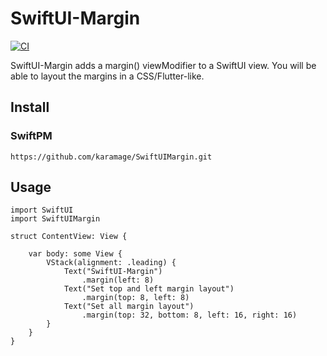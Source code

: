 # SwiftUI-Margin
[![CI](https://github.com/karamage/SwiftUIMargin/actions/workflows/main.yml/badge.svg?branch=main)](https://github.com/karamage/SwiftUIMargin/actions/workflows/main.yml)

SwiftUI-Margin adds a margin() viewModifier to a SwiftUI view. 
You will be able to layout the margins in a CSS/Flutter-like.

## Install

### SwiftPM
```
https://github.com/karamage/SwiftUIMargin.git
```

## Usage
```
import SwiftUI
import SwiftUIMargin

struct ContentView: View {
    
    var body: some View {
        VStack(alignment: .leading) {
            Text("SwiftUI-Margin")
                .margin(left: 8)
            Text("Set top and left margin layout")
                .margin(top: 8, left: 8)
            Text("Set all margin layout")
                .margin(top: 32, bottom: 8, left: 16, right: 16)
        }
    }
}
```
